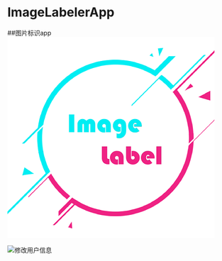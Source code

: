 ﻿# ImageLabelerApp

##图片标识app
![LOGO](https://github.com/LSL-Git/ImageLabelerApp/blob/master/app/src/main/res/mipmap-mdpi/appicon.png?raw=true)

![修改用户信息](https://github.com/LSL-Git/ImageLabelerApp/blob/master/OtherFile/AlterUserInfo.gif?raw=true)
